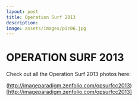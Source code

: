 ```yaml
---
layout: post
title: Operation Surf 2013
description: 
image: assets/images/pic06.jpg
---
```

# OPERATION SURF 2013

Check out all the Operation Surf 2013 photos here:

(http://imageparadigm.zenfolio.com/opsurfcc2013)[http://imageparadigm.zenfolio.com/opsurfcc2013]
